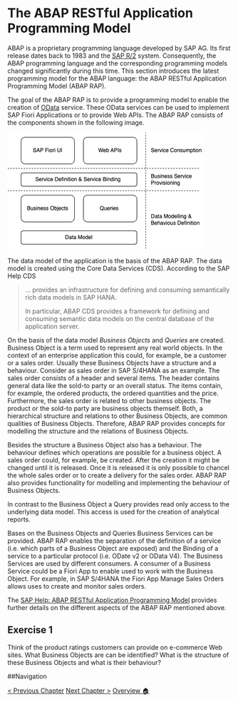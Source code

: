 # The ABAP RESTful Application Programming Model

ABAP is a proprietary programming language developed by SAP AG. Its first release dates back to 1983 and the
[SAP R/2](https://en.wikipedia.org/wiki/SAP_R/2) system. Consequently, the ABAP programming language and
the corresponding programming models changed significantly during this time. This section introduces
the latest programming model for the ABAP language: the ABAP RESTful Application Programming Model (ABAP RAP).

The goal of the ABAP RAP is to provide a programming model to enable the creation of [OData](https://www.odata.org/) service.
These OData services can be used to implement SAP Fiori Applications or to provide Web APIs. The ABAP RAP consists of the
components shown in the following image.

![ABAP RAP Components](imgs/abap_rap/rap_components.drawio.png)

The data model of the application is the basis of the ABAP RAP. The data model is created using the Core Data Services (CDS).
According to the SAP Help CDS

> ... provides an infrastructure for defining and consuming semantically rich data models in SAP HANA.
>
> In particular, ABAP CDS provides a framework for defining and consuming semantic data models on the central database of the application server.

On the basis of the data model _Business Objects_ and _Queries_ are created. Business Object is a term used to represent
any real world objects. In the context of an enterprise application this could, for example, be a customer or a sales order.
Usually these Business Objects have a structure and a behaviour. Consider as sales order in SAP S/4HANA as an example.
The sales order consists of a header and several items. The header contains general data like the sold-to party or an overall status.
The items contain, for example, the ordered products, the ordered quantities and the price. Furthermore, the sales order is
related to other business objects. The product or the sold-to party are business objects themself.
Both, a hierarchical structure and relations to other Business Objects, are common qualities of Business Objects. Therefore,
ABAP RAP provides concepts for modelling the structure and the relations of Business Objects.

Besides the structure a Business Object also has a behaviour. The behaviour defines which operations are possible for a
business object. A sales order could, for example, be created. After the creation it might be changed until it is released. Once it
is released it is only possible to chancel the whole sales order or to create a delivery for the sales order. ABAP RAP also provides
functionality for modelling and implementing the behaviour of Business Objects.

In contrast to the Business Object a Query provides read only access to the underlying data model. This access is used
for the creation of analytical reports.

Bases on the Business Objects and Queries Business Services can be provided. ABAP RAP enables the separation of the
definition of a service (i.e. which parts of a Business Object are exposed) and the Binding of a service to a particular
protocol (i.e. ODate v2 or OData V4). The Business Services are used by different consumers. A consumer of a Business Service
could be a Fiori App to enable used to work with the Business Object. For example, in SAP S/4HANA the Fiori App Manage Sales Orders
allows uses to create and monitor sales orders.

The [SAP Help: ABAP RESTful Application Programming Model](https://help.sap.com/docs/ABAP_PLATFORM_NEW/fc4c71aa50014fd1b43721701471913d/289477a81eec4d4e84c0302fb6835035.html?locale=en-US)
provides further details on the different aspects of the ABAP RAP mentioned above.

## Exercise 1

Think of the product ratings customers can provide on e-commerce Web sites. What Business Objects are
can be identified? What is the structure of these Business Objects and what is their behaviour?

##Navigation

[< Previous Chapter](./hello_world.md)
[Next Chapter >](./scenario_description.md)
[Overview 🏠](../README.md)
